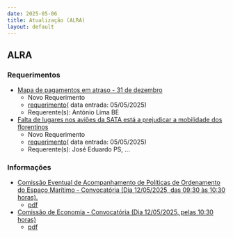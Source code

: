 ```yaml
---
date: 2025-05-06
title: Atualização (ALRA)
layout: default
---
```

## ALRA

### Requerimentos

* [Mapa de pagamentos em atraso - 31 de dezembro](http://base.alra.pt:82/4DACTION/w_pesquisa_registo/4/8818)
  * Novo Requerimento
  * [requerimento](http://base.alra.pt:82/Doc_Req/XIIIreque344.pdf)( data entrada: 05/05/2025)
  * Requerente(s): António Lima BE
* [Falta de lugares nos aviões da SATA está a prejudicar a mobilidade dos florentinos](http://base.alra.pt:82/4DACTION/w_pesquisa_registo/4/8819)
  * Novo Requerimento
  * [requerimento](http://base.alra.pt:82/Doc_Req/XIIIreque345.pdf)( data entrada: 05/05/2025)
  * Requerente(s): José Eduardo PS, ...

### Informações

* [Comissão Eventual de Acompanhamento de Políticas de Ordenamento do Espaço Marítimo - Convocatória (Dia 12/05/2025, das 09:30 às 10:30 horas).](http://base.alra.pt:82/4DACTION/w_pesquisa_registo/8/21580)
  * [pdf](http://base.alra.pt:82/Doc_Noticias/NI21580.pdf)
* [Comissão de Economia - Convocatória (Dia 12/05/2025, pelas 10:30 horas)](http://base.alra.pt:82/4DACTION/w_pesquisa_registo/8/21581)
  * [pdf](http://base.alra.pt:82/Doc_Noticias/NI21581.pdf)
